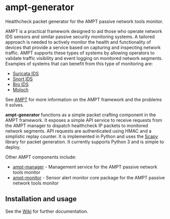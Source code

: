 # ampt-generator

Healthcheck packet generator for the AMPT passive network tools monitor.

AMPT is a practical framework designed to aid those who operate network IDS
sensors and similar passive security monitoring systems. A tailored approach
is needed to actively monitor the health and functionality of devices that
provide a service based on capturing and inspecting network traffic. AMPT
supports these types of systems by allowing operators to validate traffic
visibility and event logging on monitored network segments. Examples of
systems that can benefit from this type of monitoring are:

* [Suricata IDS][suricata]
* [Snort IDS][snort]
* [Bro IDS][bro]
* [Moloch][moloch]

See [AMPT][ampt] for more information on the AMPT framework and the problems
it solves.

**ampt-generator** functions as a simple packet crafting component in the AMPT
framework. It exposes a simple API service to receive requests from the AMPT
manager to dispatch healthcheck IP packets to monitored network segments. API
requests are authenticated using HMAC and a simplistic replay counter. It is
implemented in Python and uses the [Scapy][scapy] library for packet
generation. It currently supports Python 3 and is simple to deploy.

Other AMPT components include:

* [ampt-manager][ampt_manager] -  Management service for the AMPT passive
  network tools monitor
* [ampt-monitor][ampt_monitor] -  Sensor alert monitor core package for the
  AMPT passive network tools monitor

## Installation and usage

See the [Wiki](https://github.com/nids-io/ampt-generator/wiki/) for further
documentation.


[suricata]: https://suricata-ids.org/
[snort]: https://www.snort.org/
[bro]: https://www.bro.org/
[moloch]: https://github.com/aol/moloch
[ampt_manager]: https://github.com/nids-io/ampt-manager
[ampt_generator]: https://github.com/nids-io/ampt-generator
[ampt_monitor]: https://github.com/nids-io/ampt-monitor
[ampt]: https://github.com/nids-io/ampt-manager/wiki/AMPT
[scapy]: https://scapy.net/

